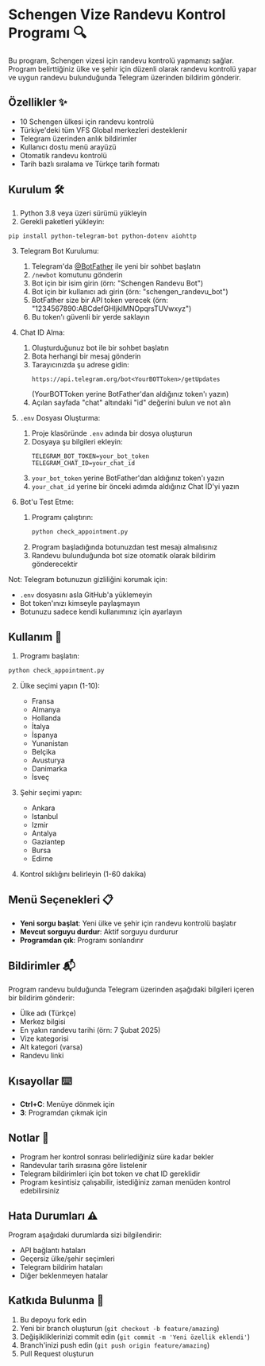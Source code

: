 # Schengen Vize Randevu Kontrol Programı 🔍

Bu program, Schengen vizesi için randevu kontrolü yapmanızı sağlar. Program belirttiğiniz ülke ve şehir için düzenli olarak randevu kontrolü yapar ve uygun randevu bulunduğunda Telegram üzerinden bildirim gönderir.

## Özellikler ✨

- 10 Schengen ülkesi için randevu kontrolü
- Türkiye'deki tüm VFS Global merkezleri desteklenir
- Telegram üzerinden anlık bildirimler
- Kullanıcı dostu menü arayüzü
- Otomatik randevu kontrolü
- Tarih bazlı sıralama ve Türkçe tarih formatı

## Kurulum 🛠️

1. Python 3.8 veya üzeri sürümü yükleyin
2. Gerekli paketleri yükleyin:
```bash
pip install python-telegram-bot python-dotenv aiohttp
```

3. Telegram Bot Kurulumu:
   1. Telegram'da [@BotFather](https://t.me/BotFather) ile yeni bir sohbet başlatın
   2. `/newbot` komutunu gönderin
   3. Bot için bir isim girin (örn: "Schengen Randevu Bot")
   4. Bot için bir kullanıcı adı girin (örn: "schengen_randevu_bot")
   5. BotFather size bir API token verecek (örn: "1234567890:ABCdefGHIjklMNOpqrsTUVwxyz")
   6. Bu token'ı güvenli bir yerde saklayın

4. Chat ID Alma:
   1. Oluşturduğunuz bot ile bir sohbet başlatın
   2. Bota herhangi bir mesaj gönderin
   3. Tarayıcınızda şu adrese gidin:
      ```
      https://api.telegram.org/bot<YourBOTToken>/getUpdates
      ```
      (YourBOTToken yerine BotFather'dan aldığınız token'ı yazın)
   4. Açılan sayfada "chat" altındaki "id" değerini bulun ve not alın

5. `.env` Dosyası Oluşturma:
   1. Proje klasöründe `.env` adında bir dosya oluşturun
   2. Dosyaya şu bilgileri ekleyin:
      ```
      TELEGRAM_BOT_TOKEN=your_bot_token
      TELEGRAM_CHAT_ID=your_chat_id
      ```
   3. `your_bot_token` yerine BotFather'dan aldığınız token'ı yazın
   4. `your_chat_id` yerine bir önceki adımda aldığınız Chat ID'yi yazın

6. Bot'u Test Etme:
   1. Programı çalıştırın:
      ```bash
      python check_appointment.py
      ```
   2. Program başladığında botunuzdan test mesajı almalısınız
   3. Randevu bulunduğunda bot size otomatik olarak bildirim gönderecektir

Not: Telegram botunuzun gizliliğini korumak için:
- `.env` dosyasını asla GitHub'a yüklemeyin
- Bot token'ınızı kimseyle paylaşmayın
- Botunuzu sadece kendi kullanımınız için ayarlayın

## Kullanım 📱

1. Programı başlatın:
```bash
python check_appointment.py
```

2. Ülke seçimi yapın (1-10):
   - Fransa
   - Almanya
   - Hollanda
   - İtalya
   - İspanya
   - Yunanistan
   - Belçika
   - Avusturya
   - Danimarka
   - İsveç

3. Şehir seçimi yapın:
   - Ankara
   - Istanbul
   - Izmir
   - Antalya
   - Gaziantep
   - Bursa
   - Edirne

4. Kontrol sıklığını belirleyin (1-60 dakika)

## Menü Seçenekleri 📋

- **Yeni sorgu başlat**: Yeni ülke ve şehir için randevu kontrolü başlatır
- **Mevcut sorguyu durdur**: Aktif sorguyu durdurur
- **Programdan çık**: Programı sonlandırır

## Bildirimler 📬

Program randevu bulduğunda Telegram üzerinden aşağıdaki bilgileri içeren bir bildirim gönderir:
- Ülke adı (Türkçe)
- Merkez bilgisi
- En yakın randevu tarihi (örn: 7 Şubat 2025)
- Vize kategorisi
- Alt kategori (varsa)
- Randevu linki

## Kısayollar ⌨️

- **Ctrl+C**: Menüye dönmek için
- **3**: Programdan çıkmak için

## Notlar 📝

- Program her kontrol sonrası belirlediğiniz süre kadar bekler
- Randevular tarih sırasına göre listelenir
- Telegram bildirimleri için bot token ve chat ID gereklidir
- Program kesintisiz çalışabilir, istediğiniz zaman menüden kontrol edebilirsiniz

## Hata Durumları ⚠️

Program aşağıdaki durumlarda sizi bilgilendirir:
- API bağlantı hataları
- Geçersiz ülke/şehir seçimleri
- Telegram bildirim hataları
- Diğer beklenmeyen hatalar

## Katkıda Bulunma 🤝

1. Bu depoyu fork edin
2. Yeni bir branch oluşturun (`git checkout -b feature/amazing`)
3. Değişikliklerinizi commit edin (`git commit -m 'Yeni özellik eklendi'`)
4. Branch'inizi push edin (`git push origin feature/amazing`)
5. Pull Request oluşturun 